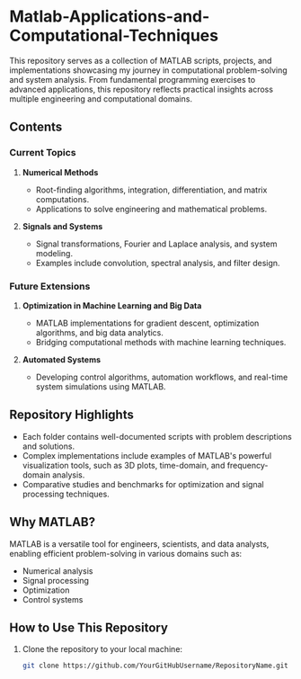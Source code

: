 # Matlab-Applications-and-Computational-Techniques 

This repository serves as a collection of MATLAB scripts, projects, and implementations showcasing my journey in computational problem-solving and system analysis. From fundamental programming exercises to advanced applications, this repository reflects practical insights across multiple engineering and computational domains.  

## Contents  

### Current Topics  
1. **Numerical Methods**  
   - Root-finding algorithms, integration, differentiation, and matrix computations.  
   - Applications to solve engineering and mathematical problems.  

2. **Signals and Systems**  
   - Signal transformations, Fourier and Laplace analysis, and system modeling.  
   - Examples include convolution, spectral analysis, and filter design.  

### Future Extensions  
1. **Optimization in Machine Learning and Big Data**  
   - MATLAB implementations for gradient descent, optimization algorithms, and big data analytics.  
   - Bridging computational methods with machine learning techniques.  

2. **Automated Systems**  
   - Developing control algorithms, automation workflows, and real-time system simulations using MATLAB.  

## Repository Highlights  
- Each folder contains well-documented scripts with problem descriptions and solutions.  
- Complex implementations include examples of MATLAB's powerful visualization tools, such as 3D plots, time-domain, and frequency-domain analysis.  
- Comparative studies and benchmarks for optimization and signal processing techniques.  

## Why MATLAB?  
MATLAB is a versatile tool for engineers, scientists, and data analysts, enabling efficient problem-solving in various domains such as:  
- Numerical analysis  
- Signal processing  
- Optimization  
- Control systems  

## How to Use This Repository  
1. Clone the repository to your local machine:  
   ```bash  
   git clone https://github.com/YourGitHubUsername/RepositoryName.git  
